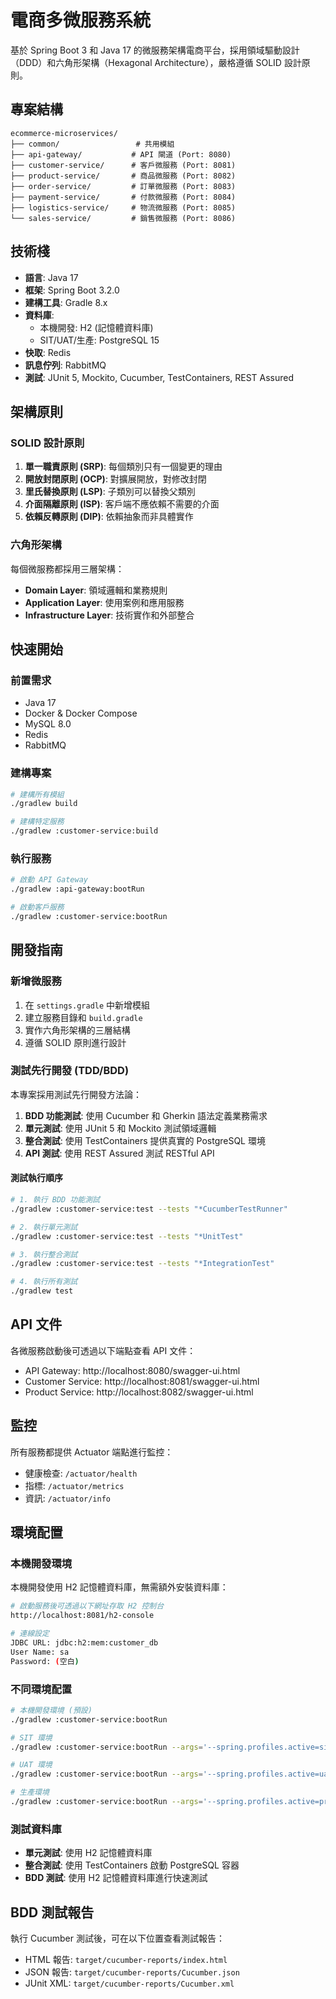 # 電商多微服務系統

基於 Spring Boot 3 和 Java 17 的微服務架構電商平台，採用領域驅動設計（DDD）和六角形架構（Hexagonal Architecture），嚴格遵循 SOLID 設計原則。

## 專案結構

```
ecommerce-microservices/
├── common/                 # 共用模組
├── api-gateway/           # API 閘道 (Port: 8080)
├── customer-service/      # 客戶微服務 (Port: 8081)
├── product-service/       # 商品微服務 (Port: 8082)
├── order-service/         # 訂單微服務 (Port: 8083)
├── payment-service/       # 付款微服務 (Port: 8084)
├── logistics-service/     # 物流微服務 (Port: 8085)
└── sales-service/         # 銷售微服務 (Port: 8086)
```

## 技術棧

- **語言**: Java 17
- **框架**: Spring Boot 3.2.0
- **建構工具**: Gradle 8.x
- **資料庫**: 
  - 本機開發: H2 (記憶體資料庫)
  - SIT/UAT/生產: PostgreSQL 15
- **快取**: Redis
- **訊息佇列**: RabbitMQ
- **測試**: JUnit 5, Mockito, Cucumber, TestContainers, REST Assured

## 架構原則

### SOLID 設計原則

1. **單一職責原則 (SRP)**: 每個類別只有一個變更的理由
2. **開放封閉原則 (OCP)**: 對擴展開放，對修改封閉
3. **里氏替換原則 (LSP)**: 子類別可以替換父類別
4. **介面隔離原則 (ISP)**: 客戶端不應依賴不需要的介面
5. **依賴反轉原則 (DIP)**: 依賴抽象而非具體實作

### 六角形架構

每個微服務都採用三層架構：

- **Domain Layer**: 領域邏輯和業務規則
- **Application Layer**: 使用案例和應用服務
- **Infrastructure Layer**: 技術實作和外部整合

## 快速開始

### 前置需求

- Java 17
- Docker & Docker Compose
- MySQL 8.0
- Redis
- RabbitMQ

### 建構專案

```bash
# 建構所有模組
./gradlew build

# 建構特定服務
./gradlew :customer-service:build
```

### 執行服務

```bash
# 啟動 API Gateway
./gradlew :api-gateway:bootRun

# 啟動客戶服務
./gradlew :customer-service:bootRun
```

## 開發指南

### 新增微服務

1. 在 `settings.gradle` 中新增模組
2. 建立服務目錄和 `build.gradle`
3. 實作六角形架構的三層結構
4. 遵循 SOLID 原則進行設計

### 測試先行開發 (TDD/BDD)

本專案採用測試先行開發方法論：

1. **BDD 功能測試**: 使用 Cucumber 和 Gherkin 語法定義業務需求
2. **單元測試**: 使用 JUnit 5 和 Mockito 測試領域邏輯
3. **整合測試**: 使用 TestContainers 提供真實的 PostgreSQL 環境
4. **API 測試**: 使用 REST Assured 測試 RESTful API

#### 測試執行順序

```bash
# 1. 執行 BDD 功能測試
./gradlew :customer-service:test --tests "*CucumberTestRunner"

# 2. 執行單元測試
./gradlew :customer-service:test --tests "*UnitTest"

# 3. 執行整合測試
./gradlew :customer-service:test --tests "*IntegrationTest"

# 4. 執行所有測試
./gradlew test
```

## API 文件

各微服務啟動後可透過以下端點查看 API 文件：

- API Gateway: http://localhost:8080/swagger-ui.html
- Customer Service: http://localhost:8081/swagger-ui.html
- Product Service: http://localhost:8082/swagger-ui.html

## 監控

所有服務都提供 Actuator 端點進行監控：

- 健康檢查: `/actuator/health`
- 指標: `/actuator/metrics`
- 資訊: `/actuator/info`

## 環境配置

### 本機開發環境

本機開發使用 H2 記憶體資料庫，無需額外安裝資料庫：

```bash
# 啟動服務後可透過以下網址存取 H2 控制台
http://localhost:8081/h2-console

# 連線設定
JDBC URL: jdbc:h2:mem:customer_db
User Name: sa
Password: (空白)
```

### 不同環境配置

```bash
# 本機開發環境 (預設)
./gradlew :customer-service:bootRun

# SIT 環境
./gradlew :customer-service:bootRun --args='--spring.profiles.active=sit'

# UAT 環境
./gradlew :customer-service:bootRun --args='--spring.profiles.active=uat'

# 生產環境
./gradlew :customer-service:bootRun --args='--spring.profiles.active=prod'
```

### 測試資料庫

- **單元測試**: 使用 H2 記憶體資料庫
- **整合測試**: 使用 TestContainers 啟動 PostgreSQL 容器
- **BDD 測試**: 使用 H2 記憶體資料庫進行快速測試

## BDD 測試報告

執行 Cucumber 測試後，可在以下位置查看測試報告：

- HTML 報告: `target/cucumber-reports/index.html`
- JSON 報告: `target/cucumber-reports/Cucumber.json`
- JUnit XML: `target/cucumber-reports/Cucumber.xml`